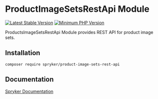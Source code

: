 # ProductImageSetsRestApi Module
[![Latest Stable Version](https://poser.pugx.org/spryker/product-image-sets-rest-api/v/stable.svg)](https://packagist.org/packages/spryker/product-image-sets-rest-api)
[![Minimum PHP Version](https://img.shields.io/badge/php-%3E%3D%208.1-8892BF.svg)](https://php.net/)

ProductsImageSetsRestApi Module provides REST API for product image sets.

## Installation

```
composer require spryker/product-image-sets-rest-api
```

## Documentation

[Spryker Documentation](https://docs.spryker.com)
